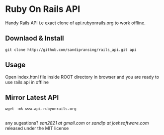 # Ruby On Rails API

Handy Rails API i.e exact clone of api.rubyonrails.org to work offline.

## Downlaod & Install

    git clone http://github.com/sandipransing/rails_api.git api

## Usage

Open index.html file inside ROOT directory in browser and you are ready to use
rails api in offline

## Mirror Latest API
    wget -mk www.api.rubyonrails.org

##
any sugestions? *san2821 at gmail.com* or *sandip at joshsoftware.com* released under the MIT license
